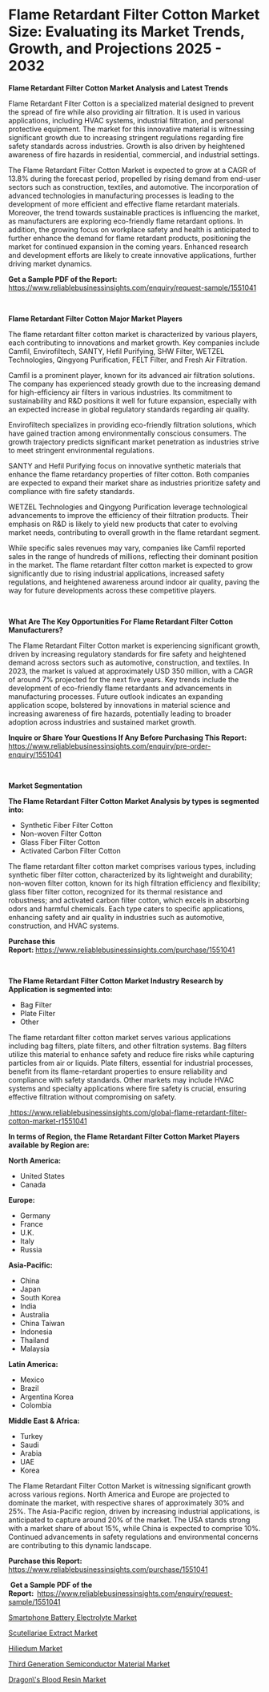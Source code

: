 <p><h1>Flame Retardant Filter Cotton Market Size: Evaluating its Market Trends, Growth, and Projections 2025 - 2032</h1></p><p><strong>Flame Retardant Filter Cotton Market Analysis and Latest Trends</strong></p>
<p><p>Flame Retardant Filter Cotton is a specialized material designed to prevent the spread of fire while also providing air filtration. It is used in various applications, including HVAC systems, industrial filtration, and personal protective equipment. The market for this innovative material is witnessing significant growth due to increasing stringent regulations regarding fire safety standards across industries. Growth is also driven by heightened awareness of fire hazards in residential, commercial, and industrial settings.</p><p>The Flame Retardant Filter Cotton Market is expected to grow at a CAGR of 13.8% during the forecast period, propelled by rising demand from end-user sectors such as construction, textiles, and automotive. The incorporation of advanced technologies in manufacturing processes is leading to the development of more efficient and effective flame retardant materials. Moreover, the trend towards sustainable practices is influencing the market, as manufacturers are exploring eco-friendly flame retardant options. In addition, the growing focus on workplace safety and health is anticipated to further enhance the demand for flame retardant products, positioning the market for continued expansion in the coming years. Enhanced research and development efforts are likely to create innovative applications, further driving market dynamics.</p></p>
<p><strong>Get a Sample PDF of the Report:&nbsp;</strong> <a href="https://www.reliablebusinessinsights.com/enquiry/request-sample/1551041?utm_campaign=1121&utm_medium=2&utm_source=Github&utm_content=ia&utm_term=02042025&utm_id=flame-retardant-filter-cotton">https://www.reliablebusinessinsights.com/enquiry/request-sample/1551041</a></p>
<p>&nbsp;</p>
<p><strong>Flame Retardant Filter Cotton Major Market Players</strong></p>
<p><p>The flame retardant filter cotton market is characterized by various players, each contributing to innovations and market growth. Key companies include Camfil, Envirofiltech, SANTY, Hefil Purifying, SHW Filter, WETZEL Technologies, Qingyong Purification, FELT Filter, and Fresh Air Filtration.</p><p>Camfil is a prominent player, known for its advanced air filtration solutions. The company has experienced steady growth due to the increasing demand for high-efficiency air filters in various industries. Its commitment to sustainability and R&D positions it well for future expansion, especially with an expected increase in global regulatory standards regarding air quality.</p><p>Envirofiltech specializes in providing eco-friendly filtration solutions, which have gained traction among environmentally conscious consumers. The growth trajectory predicts significant market penetration as industries strive to meet stringent environmental regulations.</p><p>SANTY and Hefil Purifying focus on innovative synthetic materials that enhance the flame retardancy properties of filter cotton. Both companies are expected to expand their market share as industries prioritize safety and compliance with fire safety standards.</p><p>WETZEL Technologies and Qingyong Purification leverage technological advancements to improve the efficiency of their filtration products. Their emphasis on R&D is likely to yield new products that cater to evolving market needs, contributing to overall growth in the flame retardant segment.</p><p>While specific sales revenues may vary, companies like Camfil reported sales in the range of hundreds of millions, reflecting their dominant position in the market. The flame retardant filter cotton market is expected to grow significantly due to rising industrial applications, increased safety regulations, and heightened awareness around indoor air quality, paving the way for future developments across these competitive players.</p></p>
<p>&nbsp;</p>
<p><strong>What Are The Key Opportunities For Flame Retardant Filter Cotton Manufacturers?</strong></p>
<p><p>The Flame Retardant Filter Cotton market is experiencing significant growth, driven by increasing regulatory standards for fire safety and heightened demand across sectors such as automotive, construction, and textiles. In 2023, the market is valued at approximately USD 350 million, with a CAGR of around 7% projected for the next five years. Key trends include the development of eco-friendly flame retardants and advancements in manufacturing processes. Future outlook indicates an expanding application scope, bolstered by innovations in material science and increasing awareness of fire hazards, potentially leading to broader adoption across industries and sustained market growth.</p></p>
<p><strong>Inquire or Share Your Questions If Any Before Purchasing This Report:</strong> <a href="https://www.reliablebusinessinsights.com/enquiry/pre-order-enquiry/1551041?utm_campaign=1121&utm_medium=2&utm_source=Github&utm_content=ia&utm_term=02042025&utm_id=flame-retardant-filter-cotton">https://www.reliablebusinessinsights.com/enquiry/pre-order-enquiry/1551041</a></p>
<p>&nbsp;</p>
<p><strong>Market Segmentation</strong></p>
<p><strong>The Flame Retardant Filter Cotton Market Analysis by types is segmented into:</strong></p>
<p><ul><li>Synthetic Fiber Filter Cotton</li><li>Non-woven Filter Cotton</li><li>Glass Fiber Filter Cotton</li><li>Activated Carbon Filter Cotton</li></ul></p>
<p><p>The flame retardant filter cotton market comprises various types, including synthetic fiber filter cotton, characterized by its lightweight and durability; non-woven filter cotton, known for its high filtration efficiency and flexibility; glass fiber filter cotton, recognized for its thermal resistance and robustness; and activated carbon filter cotton, which excels in absorbing odors and harmful chemicals. Each type caters to specific applications, enhancing safety and air quality in industries such as automotive, construction, and HVAC systems.</p></p>
<p><strong>Purchase this Report:&nbsp;</strong><a href="https://www.reliablebusinessinsights.com/purchase/1551041?utm_campaign=1121&utm_medium=2&utm_source=Github&utm_content=ia&utm_term=02042025&utm_id=flame-retardant-filter-cotton">https://www.reliablebusinessinsights.com/purchase/1551041</a></p>
<p>&nbsp;</p>
<p><strong>The Flame Retardant Filter Cotton Market Industry Research by Application is segmented into:</strong></p>
<p><ul><li>Bag Filter</li><li>Plate Filter</li><li>Other</li></ul></p>
<p><p>The flame retardant filter cotton market serves various applications including bag filters, plate filters, and other filtration systems. Bag filters utilize this material to enhance safety and reduce fire risks while capturing particles from air or liquids. Plate filters, essential for industrial processes, benefit from its flame-retardant properties to ensure reliability and compliance with safety standards. Other markets may include HVAC systems and specialty applications where fire safety is crucial, ensuring effective filtration without compromising on safety.</p></p>
<p><a href="https://www.reliablebusinessinsights.com/global-flame-retardant-filter-cotton-market-r1551041?utm_campaign=1121&utm_medium=2&utm_source=Github&utm_content=ia&utm_term=02042025&utm_id=flame-retardant-filter-cotton">&nbsp;https://www.reliablebusinessinsights.com/global-flame-retardant-filter-cotton-market-r1551041</a></p>
<p><strong>In terms of Region, the Flame Retardant Filter Cotton Market Players available by Region are:</strong></p>
<p>
    <p> <strong> North America: </strong>
        <ul>
            <li>United States</li>
            <li>Canada</li>
        </ul>
        </p> 
    <p> <strong> Europe: </strong>
        <ul>
            <li>Germany</li>
            <li>France</li>
            <li>U.K.</li>
            <li>Italy</li>
            <li>Russia</li>
        </ul>
        </p> 
    <p> <strong> Asia-Pacific: </strong>
        <ul>
            <li>China</li>
            <li>Japan</li>
            <li>South Korea</li>
            <li>India</li>
            <li>Australia</li>
            <li>China Taiwan</li>
            <li>Indonesia</li>
            <li>Thailand</li>
            <li>Malaysia</li>
        </ul>
        </p> 
    <p> <strong> Latin America: </strong>
        <ul>
            <li>Mexico</li>
            <li>Brazil</li>
            <li>Argentina Korea</li>
            <li>Colombia</li>
        </ul>
        </p> 
    <p> <strong> Middle East & Africa: </strong>
        <ul>
            <li>Turkey</li>
            <li>Saudi</li>
            <li>Arabia</li>
            <li>UAE</li>
            <li>Korea</li>
        </ul>
    </p>
    </p>
<p><p>The Flame Retardant Filter Cotton Market is witnessing significant growth across various regions. North America and Europe are projected to dominate the market, with respective shares of approximately 30% and 25%. The Asia-Pacific region, driven by increasing industrial applications, is anticipated to capture around 20% of the market. The USA stands strong with a market share of about 15%, while China is expected to comprise 10%. Continued advancements in safety regulations and environmental concerns are contributing to this dynamic landscape.</p></p>
<p><strong>Purchase this Report: </strong><a href="https://www.reliablebusinessinsights.com/purchase/1551041?utm_campaign=1121&utm_medium=2&utm_source=Github&utm_content=ia&utm_term=02042025&utm_id=flame-retardant-filter-cotton">https://www.reliablebusinessinsights.com/purchase/1551041</a></p>
<p>&nbsp;<strong>Get a Sample PDF of the Report:&nbsp;&nbsp;</strong><a href="https://www.reliablebusinessinsights.com/enquiry/request-sample/1551041?utm_campaign=1121&utm_medium=2&utm_source=Github&utm_content=ia&utm_term=02042025&utm_id=flame-retardant-filter-cotton">https://www.reliablebusinessinsights.com/enquiry/request-sample/1551041</a></p>
<p><strong></strong></p>
<p><p><a href="https://github.com/alasmyayock/Market-Research-Report-List-1/blob/main/smartphone-battery-electrolyte-market.md?utm_campaign=1121&utm_medium=2&utm_source=Github&utm_content=ia&utm_term=02042025&utm_id=flame-retardant-filter-cotton">Smartphone Battery Electrolyte Market</a></p><p><a href="https://github.com/xanaanenkaly/Market-Research-Report-List-1/blob/main/scutellariae-extract-market.md?utm_campaign=1121&utm_medium=2&utm_source=Github&utm_content=ia&utm_term=02042025&utm_id=flame-retardant-filter-cotton">Scutellariae Extract Market</a></p><p><a href="https://github.com/arvelm4nthig/Market-Research-Report-List-1/blob/main/hiliedum-market.md?utm_campaign=1121&utm_medium=2&utm_source=Github&utm_content=ia&utm_term=02042025&utm_id=flame-retardant-filter-cotton">Hiliedum Market</a></p><p><a href="https://github.com/memorirummy/Market-Research-Report-List-1/blob/main/third-generation-semiconductor-material-market.md?utm_campaign=1121&utm_medium=2&utm_source=Github&utm_content=ia&utm_term=02042025&utm_id=flame-retardant-filter-cotton">Third Generation Semiconductor Material Market</a></p><p><a href="https://github.com/jaquelynhasenaue8/Market-Research-Report-List-1/blob/main/dragons-blood-resin-market.md?utm_campaign=1121&utm_medium=2&utm_source=Github&utm_content=ia&utm_term=02042025&utm_id=flame-retardant-filter-cotton">Dragon\'s Blood Resin Market</a></p></p>